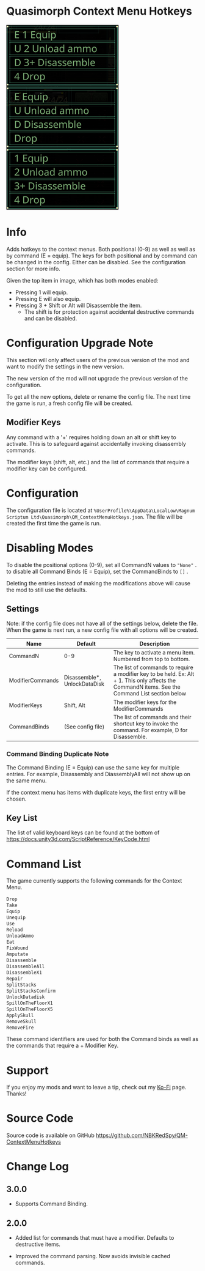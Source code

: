 
# Quasimorph Context Menu Hotkeys

![All Menu Versions](media/All%20Modes.png)

# Info
Adds hotkeys to the context menus.  Both positional (0-9) as well as well as by command (E = equip).
The keys for both positional and by command can be changed in the config.
Either can be disabled.  See the configuration section for more info.

Given the top item in image, which has both modes enabled:
* Pressing 1 will equip.
* Pressing E will also equip.
* Pressing 3 + Shift or Alt will Disassemble the item.
  * The shift is for protection against accidental destructive commands and can be disabled.

# Configuration Upgrade Note

This section will only affect users of the previous version of the mod and want to modify the settings in the new version.

The new version of the mod will not upgrade the previous version of the configuration.  

To get all the new options, delete or rename the config file.  The next time the game is run, a fresh config file will be created.

## Modifier Keys
Any command with a '+' requires holding down an alt or shift key to activate.
This is to safeguard against accidentally invoking disassembly commands.

The modifier keys (shift, alt, etc.) and the list of commands that require a modifier key can be configured.

# Configuration

The configuration file is located at ```%UserProfile%\AppData\LocalLow\Magnum Scriptum Ltd\Quasimorph\QM_ContextMenuHotkeys.json```.
The file will be created the first time the game is run.

# Disabling Modes

To disable the positional options (0-9), set all CommandN values to ```"None"``` .
to disable all Command Binds (E = Equip), set the CommandBinds to ```[]``` .

Deleting the entries instead of making the modifications above will cause the mod to still use the defaults.

## Settings
Note: if the config file does not have all of the settings below, delete the file.  When the game is next run, a new config file with all options will be created.


|Name|Default|Description|
|--|--|--|
|CommandN|0-9|The key to activate a menu item.  Numbered from top to bottom.|
|ModifierCommands|Disassemble*, UnlockDataDisk|The list of commands to require a modifier key to be held.  Ex: Alt + 1. This only affects the CommandN items.  See the Command List section below |
|ModifierKeys|Shift, Alt|The modifier keys for the ModifierCommands|
|CommandBinds|(See config file)|The list of commands and their shortcut key to invoke the command.  For example, D for Disassemble.|

### Command Binding Duplicate Note
The Command Binding (E = Equip) can use the same key for multiple entries.  For example, Disassembly and DiassemblyAll will not show up on the same menu.

If the context menu has items with duplicate keys, the first entry will be chosen.

## Key List
The list of valid keyboard keys can be found  at the bottom of https://docs.unity3d.com/ScriptReference/KeyCode.html

# Command List
The game currently supports the following commands for the Context Menu.

```
Drop
Take
Equip
Unequip
Use
Reload
UnloadAmmo
Eat
FixWound
Amputate
Disassemble
DisassembleAll
DisassembleX1
Repair
SplitStacks
SplitStacksConfirm
UnlockDatadisk
SpillOnTheFloorX1
SpillOnTheFloorX5
ApplySkull
RemoveSkull
RemoveFire
```

These command identifiers are used for both the Command binds as well as the commands that require a <number> + Modifier Key.

# Support
If you enjoy my mods and want to leave a tip, check out my [Ko-Fi](https://ko-fi.com/nbkredspy71915) page.
Thanks!

# Source Code
Source code is available on GitHub https://github.com/NBKRedSpy/QM-ContextMenuHotkeys

# Change Log

## 3.0.0
* Supports Command Binding.

## 2.0.0

* Added list for commands that must have a modifier.  Defaults to destructive items.

* Improved the command parsing.  Now avoids invisible cached commands.



